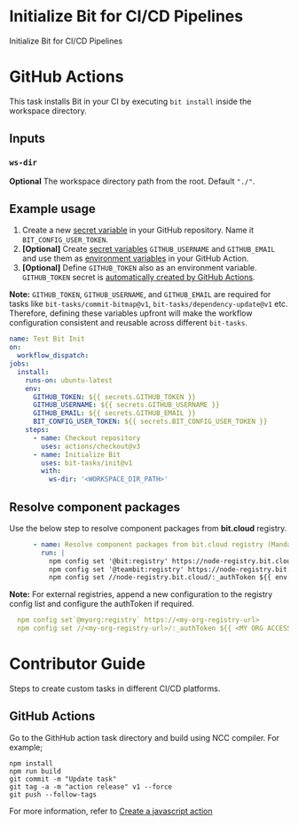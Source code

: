 # Initialize Bit for CI/CD Pipelines
Initialize Bit for CI/CD Pipelines

# GitHub Actions

This task installs Bit in your CI by executing `bit install` inside the workspace directory.

## Inputs

### `ws-dir`

**Optional** The workspace directory path from the root. Default `"./"`.

## Example usage

1. Create a new [secret variable](https://docs.github.com/en/actions/security-guides/encrypted-secrets) in your GitHub repository. Name it `BIT_CONFIG_USER_TOKEN`.
2. **[Optional]** Create [secret variables](https://docs.github.com/en/actions/security-guides/encrypted-secrets) `GITHUB_USERNAME` and `GITHUB_EMAIL` and use them as [environment variables](https://docs.github.com/en/actions/learn-github-actions/variables) in your GitHub Action.
3. **[Optional]** Define `GITHUB_TOKEN` also as an environment variable. `GITHUB_TOKEN` secret is [automatically created by GitHub Actions](https://docs.github.com/en/actions/security-guides/automatic-token-authentication).

**Note:** `GITHUB_TOKEN`, `GITHUB_USERNAME`, and `GITHUB_EMAIL` are required for tasks like `bit-tasks/commit-bitmap@v1`, `bit-tasks/dependency-update@v1` etc. Therefore, defining these variables upfront will make the workflow configuration consistent and reusable across different `bit-tasks`.

```yaml
name: Test Bit Init
on:
  workflow_dispatch:
jobs:
  install:
    runs-on: ubuntu-latest
    env:
      GITHUB_TOKEN: ${{ secrets.GITHUB_TOKEN }}
      GITHUB_USERNAME: ${{ secrets.GITHUB_USERNAME }}
      GITHUB_EMAIL: ${{ secrets.GITHUB_EMAIL }}
      BIT_CONFIG_USER_TOKEN: ${{ secrets.BIT_CONFIG_USER_TOKEN }}
    steps:
      - name: Checkout repository
        uses: actions/checkout@v3
      - name: Initialize Bit
        uses: bit-tasks/init@v1
        with:
          ws-dir: '<WORKSPACE_DIR_PATH>'
```

## Resolve component packages 

Use the below step to resolve component packages from **bit.cloud** registry.
```yaml
      - name: Resolve component packages from bit.cloud registry (Mandatory for component installation using package managers other than Bit)
        run: |
          npm config set '@bit:registry' https://node-registry.bit.cloud
          npm config set '@teambit:registry' https://node-registry.bit.cloud
          npm config set //node-registry.bit.cloud/:_authToken ${{ env.BIT_CONFIG_USER_TOKEN }}
```

**Note:** For external registries, append a new configuration to the registry config list and configure the authToken if required.

```yaml
  npm config set`@myorg:registry` https://<my-org-registry-url>
  npm config set //<my-org-registry-url>/:_authToken ${{ <MY ORG ACCESS TOKEN> }}
```

# Contributor Guide

Steps to create custom tasks in different CI/CD platforms.

## GitHub Actions

Go to the GithHub action task directory and build using NCC compiler. For example;

```
npm install
npm run build
git commit -m "Update task"
git tag -a -m "action release" v1 --force
git push --follow-tags
```

For more information, refer to [Create a javascript action](https://docs.github.com/en/actions/creating-actions/creating-a-javascript-action)

